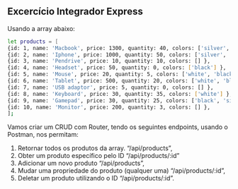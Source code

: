 ## Excercício Integrador Express

Usando a array abaixo:

```bash
let products = [
{id: 1, name: 'Macbook', price: 1300, quantity: 40, colors: ['silver', 'black', 'white'] },
{id: 2, name: 'Iphone', price: 1000, quantity: 50, colors: ['silver', 'red', 'white'] },
{id: 3, name: 'Pendrive', price: 10, quantity: 10, colors: [] },
{id: 4, name: 'Headset', price: 50, quantity: 0, colors: ['black'] },
{id: 5, name: 'Mouse', price: 20, quantity: 5, colors: ['white', 'black', 'blue'] },
{id: 6, name: 'Tablet', price: 500, quantity: 20, colors: ['white', 'black'] },
{id: 7, name: 'USB adaptor', price: 5, quantity: 0, colors: [] },
{id: 8, name: 'Keyboard', price: 30, quantity: 35, colors: ['white'] },
{id: 9, name: 'Gamepad', price: 30, quantity: 25, colors: ['black', 'silver'] },
{id: 10, name: 'Monitor', price: 200, quantity: 3, colors: [] },
];
```

Vamos criar um CRUD com Router, tendo os seguintes endpoints, usando o
Postman, nos permitam:

1. Retornar todos os produtos da array. “/api/products”,
2. Obter um produto específico pelo ID “/api/products/:id”
3. Adicionar um novo produto “/api/products”,
4. Mudar uma propriedade do produto (qualquer uma) “/api/products/:id”,
5. Deletar um produto utilizando o ID “/api/products/:id”.
